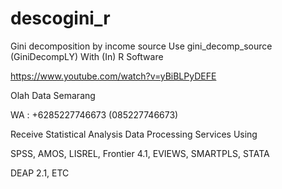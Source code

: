 # descogini_r
Gini decomposition by income source Use gini_decomp_source (GiniDecompLY) With (In) R Software

https://www.youtube.com/watch?v=yBiBLPyDEFE

Olah Data Semarang

WA : +6285227746673 (085227746673)

Receive Statistical Analysis Data Processing Services Using

SPSS, AMOS, LISREL, Frontier 4.1, EVIEWS, SMARTPLS, STATA

DEAP 2.1, ETC

